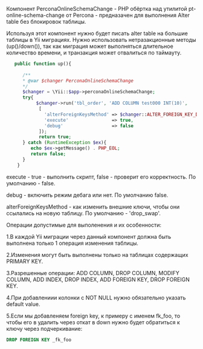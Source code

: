 
Компонент PerconaOnlineSchemaChange - PHP обёртка над утилитой pt-online-schema-change от Percona - 
предназачен для выполнения Alter table без блокировок таблицы.



Используя этот компонент нужно будет писать alter table на большие таблицы в Yii миграциях.
Нужно использовать нетразакционные методы (up()/down()), так как миграция может 
выполняться длительное количество времени, и транзакция может отвалиться по таймауту.

```php
   public function up(){
        
      /**
      * @var $changer PerconaOnlineSchemaChange
      */  
      $changer = \Yii::$app->perconaOnlineSchemaChange;
      try{
           $changer->run('tbl_order', 'ADD COLUMN test000 INT(10)',
            [
              'alterForeignKeysMethod' => $changer::ALTER_FOREIGN_KEY_DROP_SWAP,
              'execute'                => true,
              'debug'                  => false
            ]);
            return true;
      } catch (RuntimeException $ex){
         echo $ex->getMessage() . PHP_EOL;
         return false;
      }
    }
```
 
 execute - true - выполнить скрипт, false -  проверит его корректность. По умолчанию - false.
 
 debug - включить режим дебага или нет. По умолчанию false.
 
 alterForeignKeysMethod - как изменить внешние ключи, чтобы они ссылались на новую таблицу. 
 По умолчанию - 'drop_swap'.  
 
 
 
 Операции допустимые для выполенения и их особенности:
 
 1.В каждой Yii миграции через данный компонент должна быть выполнена только 1 операция изменения таблицы.
 
 2.Изменения могут быть выполнены только на таблицах содержащих PRIMARY KEY.
  
 3.Разрешенные операции: ADD COLUMN, DROP COLUMN, MODIFY COLUMN, ADD INDEX, DROP INDEX, ADD FOREIGN KEY, DROP FOREIGN KEY.
 
 4.При добавлениии колонки с NOT NULL нужно обязательно указать default value.
 
 5.Если мы добавленяем foreign key, к примеру с именем fk_foo, 
 то чтобы его в удалить через откат в down нужно будет обратиться к ключу через подчеркивание:
 ```sql
 DROP FOREIGN KEY _fk_foo
 ```
                        
 






 
